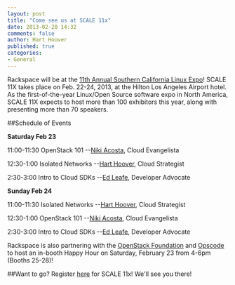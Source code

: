 ```yaml
---
layout: post
title: "Come see us at SCALE 11x"
date: 2013-02-20 14:32
comments: false
author: Hart Hoover
published: true
categories: 
- General
---
```

Rackspace will be at the [11th Annual Southern California Linux Expo](http://www.socallinuxexpo.org/scale11x/)! SCALE 11X takes place on Feb. 22-24, 2013, at the Hilton Los Angeles Airport hotel. As the first-of-the-year Linux/Open Source software expo in North America, SCALE 11X expects to host more than 100 exhibitors this year, along with presenting more than 70 speakers.
<!--More-->
##Schedule of Events

**Saturday Feb 23**

11:00-11:30 OpenStack 101 --[Niki Acosta](https://twitter.com/nikiacosta), Cloud Evangelista

12:30-1:00 Isolated Networks --[Hart Hoover](https://twitter.com/hhoover), Cloud Strategist 

2:30-3:00 Intro to Cloud SDKs --[Ed Leafe](https://twitter.com/edleafe), Developer Advocate

**Sunday Feb 24**

11:00-11:30 Isolated Networks --[Hart Hoover](https://twitter.com/hhoover), Cloud Strategist

12:30-1:00 OpenStack 101 --[Niki Acosta](https://twitter.com/nikiacosta), Cloud Evangelista

2:30-3:00 Intro to Cloud SDKs --[Ed Leafe](https://twitter.com/edleafe), Developer Advocate

Rackspace is also partnering with the [OpenStack Foundation](http://www.openstack.org) and [Opscode](http://www.opscode.com) to host an in-booth Happy Hour on Saturday, February 23 from 4-6pm (Booths 25-28)!

##Want to go?
Register [here](https://reg.socallinuxexpo.org/reg6/) for SCALE 11x! We'll see you there!

